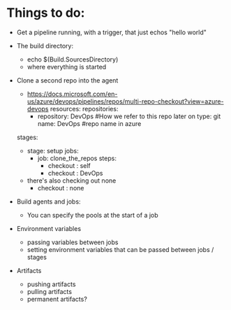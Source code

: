 
# Things to do:
* Get a pipeline running, with a trigger, that just echos "hello world"
* The build directory:
    * echo $(Build.SourcesDirectory)
    * where everything is started
* Clone a second repo into the agent
    * https://docs.microsoft.com/en-us/azure/devops/pipelines/repos/multi-repo-checkout?view=azure-devops
    resources:
      repositories:
      - repository: DevOps #How we refer to this repo later on
        type: git
        name: DevOps #repo name in azure

    stages:
    - stage: setup
      jobs:
      - job: clone_the_repos
        steps:
        - checkout : self
        - checkout : DevOps

    * there's also checking out none
        - checkout : none

* Build agents and jobs:
    * You can specify the pools at the start of a job

* Environment variables
    * passing variables between jobs
    * setting environment variables that can be passed between jobs / stages

* Artifacts
    * pushing artifacts
    * pulling artifacts
    * permanent artifacts?
